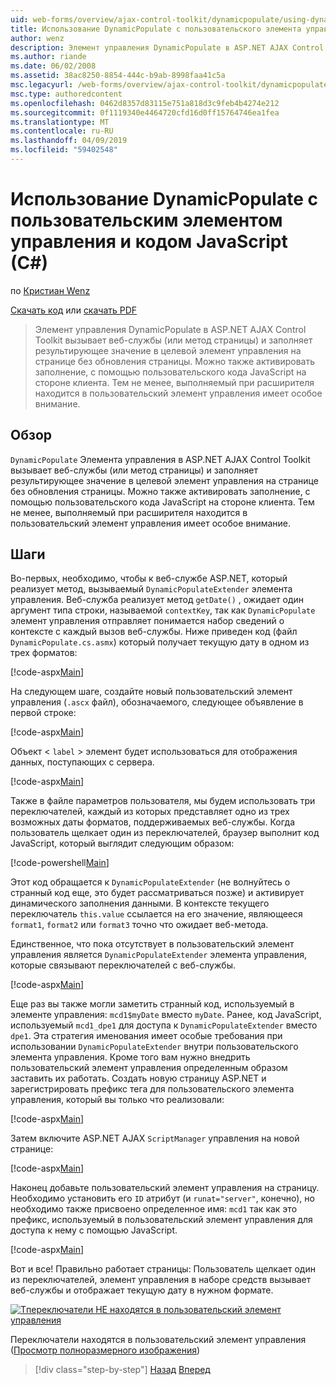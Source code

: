 ```yaml
---
uid: web-forms/overview/ajax-control-toolkit/dynamicpopulate/using-dynamicpopulate-with-a-user-control-and-javascript-cs
title: Использование DynamicPopulate с пользовательского элемента управления и JavaScript (C#) | Документация Майкрософт
author: wenz
description: Элемент управления DynamicPopulate в ASP.NET AJAX Control Toolkit вызывает веб-службы (или метод страницы) и заполняет результирующее значение в целевой элемент управления на t...
ms.author: riande
ms.date: 06/02/2008
ms.assetid: 38ac8250-8854-444c-b9ab-8998faa41c5a
msc.legacyurl: /web-forms/overview/ajax-control-toolkit/dynamicpopulate/using-dynamicpopulate-with-a-user-control-and-javascript-cs
msc.type: authoredcontent
ms.openlocfilehash: 0462d8357d83115e751a818d3c9feb4b4274e212
ms.sourcegitcommit: 0f1119340e4464720cfd16d0ff15764746ea1fea
ms.translationtype: MT
ms.contentlocale: ru-RU
ms.lasthandoff: 04/09/2019
ms.locfileid: "59402548"
---
```

# <a name="using-dynamicpopulate-with-a-user-control-and-javascript-c"></a>Использование DynamicPopulate с пользовательским элементом управления и кодом JavaScript (C#)

по [Кристиан Wenz](https://github.com/wenz)

[Скачать код](http://download.microsoft.com/download/d/8/f/d8f2f6f9-1b7c-46ad-9252-e1fc81bdea3e/dynamicpopulate2.cs.zip) или [скачать PDF](http://download.microsoft.com/download/b/6/a/b6ae89ee-df69-4c87-9bfb-ad1eb2b23373/dynamicpopulate2CS.pdf)

> Элемент управления DynamicPopulate в ASP.NET AJAX Control Toolkit вызывает веб-службы (или метод страницы) и заполняет результирующее значение в целевой элемент управления на странице без обновления страницы. Можно также активировать заполнение, с помощью пользовательского кода JavaScript на стороне клиента. Тем не менее, выполняемый при расширителя находится в пользовательский элемент управления имеет особое внимание.


## <a name="overview"></a>Обзор

`DynamicPopulate` Элемента управления в ASP.NET AJAX Control Toolkit вызывает веб-службы (или метод страницы) и заполняет результирующее значение в целевой элемент управления на странице без обновления страницы. Можно также активировать заполнение, с помощью пользовательского кода JavaScript на стороне клиента. Тем не менее, выполняемый при расширителя находится в пользовательский элемент управления имеет особое внимание.

## <a name="steps"></a>Шаги

Во-первых, необходимо, чтобы к веб-службе ASP.NET, который реализует метод, вызываемый `DynamicPopulateExtender` элемента управления. Веб-служба реализует метод `getDate()` , ожидает один аргумент типа строки, называемой `contextKey`, так как `DynamicPopulate` элемент управления отправляет понимается набор сведений о контексте с каждый вызов веб-службы. Ниже приведен код (файл `DynamicPopulate.cs.asmx`) который получает текущую дату в одном из трех форматов:

[!code-aspx[Main](using-dynamicpopulate-with-a-user-control-and-javascript-cs/samples/sample1.aspx)]

На следующем шаге, создайте новый пользовательский элемент управления (`.ascx` файл), обозначаемого, следующее объявление в первой строке:

[!code-aspx[Main](using-dynamicpopulate-with-a-user-control-and-javascript-cs/samples/sample2.aspx)]

Объект &lt; `label` &gt; элемент будет использоваться для отображения данных, поступающих с сервера.

[!code-aspx[Main](using-dynamicpopulate-with-a-user-control-and-javascript-cs/samples/sample3.aspx)]

Также в файле параметров пользователя, мы будем использовать три переключателей, каждый из которых представляет одно из трех возможных даты форматов, поддерживаемых веб-службы. Когда пользователь щелкает один из переключателей, браузер выполнит код JavaScript, который выглядит следующим образом:

[!code-powershell[Main](using-dynamicpopulate-with-a-user-control-and-javascript-cs/samples/sample4.ps1)]

Этот код обращается к `DynamicPopulateExtender` (не волнуйтесь о странный код еще, это будет рассматриваться позже) и активирует динамического заполнения данными. В контексте текущего переключатель `this.value` ссылается на его значение, являющееся `format1`, `format2` или `format3` точно что ожидает веб-метода.

Единственное, что пока отсутствует в пользовательский элемент управления является `DynamicPopulateExtender` элемента управления, которые связывают переключателей с веб-службы.

[!code-aspx[Main](using-dynamicpopulate-with-a-user-control-and-javascript-cs/samples/sample5.aspx)]

Еще раз вы также могли заметить странный код, используемый в элементе управления: `mcd1$myDate` вместо `myDate`. Ранее, код JavaScript, используемый `mcd1_dpe1` для доступа к `DynamicPopulateExtender` вместо `dpe1`. Эта стратегия именования имеет особые требования при использовании `DynamicPopulateExtender` внутри пользовательского элемента управления. Кроме того вам нужно внедрить пользовательский элемент управления определенным образом заставить их работать. Создать новую страницу ASP.NET и зарегистрировать префикс тега для пользовательского элемента управления, который вы только что реализовали:

[!code-aspx[Main](using-dynamicpopulate-with-a-user-control-and-javascript-cs/samples/sample6.aspx)]

Затем включите ASP.NET AJAX `ScriptManager` управления на новой странице:

[!code-aspx[Main](using-dynamicpopulate-with-a-user-control-and-javascript-cs/samples/sample7.aspx)]

Наконец добавьте пользовательский элемент управления на страницу. Необходимо установить его `ID` атрибут (и `runat="server"`, конечно), но необходимо также присвоено определенное имя: `mcd1` так как это префикс, используемый в пользовательский элемент управления для доступа к нему с помощью JavaScript.

[!code-aspx[Main](using-dynamicpopulate-with-a-user-control-and-javascript-cs/samples/sample8.aspx)]

Вот и все! Правильно работает страницы: Пользователь щелкает один из переключателей, элемент управления в наборе средств вызывает веб-службы и отображает текущую дату в нужном формате.


[![Tпереключатели HE находятся в пользовательский элемент управления](using-dynamicpopulate-with-a-user-control-and-javascript-cs/_static/image2.png)](using-dynamicpopulate-with-a-user-control-and-javascript-cs/_static/image1.png)

Переключатели находятся в пользовательский элемент управления ([Просмотр полноразмерного изображения](using-dynamicpopulate-with-a-user-control-and-javascript-cs/_static/image3.png))

> [!div class="step-by-step"]
> [Назад](dynamically-populating-a-control-using-javascript-code-cs.md)
> [Вперед](dynamically-populating-a-control-vb.md)
